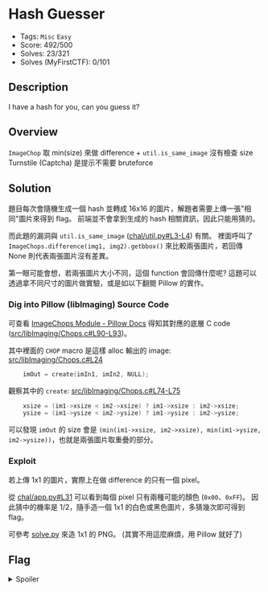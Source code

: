 # Hash Guesser
- Tags: `Misc` `Easy`
- Score: 492/500
- Solves: 23/321
- Solves (MyFirstCTF): 0/101

## Description
I have a hash for you, can you guess it?

## Overview
`ImageChop` 取 min(size) 來做 difference + `util.is_same_image` 沒有檢查 size  
Turnstile (Captcha) 是提示不需要 bruteforce

## Solution
題目每次會隨機生成一個 hash 並轉成 16x16 的圖片，解題者需要上傳一張"相同"圖片來得到 flag。
前端並不會拿到生成的 hash 相關資訊，因此只能用猜的。

而此題的漏洞與 `util.is_same_image` ([chal/util.py#L3-L4](chal/util.py#L3-L4)) 有關。
裡面呼叫了 `ImageChops.difference(img1, img2).getbbox()` 來比較兩張圖片，若回傳 None 則代表兩張圖片沒有差異。

第一眼可能會想，若兩張圖片大小不同，這個 function 會回傳什麼呢?
這題可以透過拿不同尺寸的圖片做實驗，或是如以下翻閱 Pillow 的實作。

### Dig into Pillow (libImaging) Source Code
可查看 [ImageChops Module - Pillow Docs](https://pillow.readthedocs.io/en/stable/reference/ImageChops.html#PIL.ImageChops.difference) 得知其對應的底層 C code ([src/libImaging/Chops.c#L90-L93](https://github.com/python-pillow/Pillow/blob/main/src/libImaging/Chops.c#L90-L93))。

其中裡面的 `CHOP` macro 是這樣 alloc 輸出的 image:
[src/libImaging/Chops.c#L24](https://github.com/python-pillow/Pillow/blob/main/src/libImaging/Chops.c#L24)
```c
    imOut = create(imIn1, imIn2, NULL);
```

觀察其中的 `create`:
[src/libImaging/Chops.c#L74-L75](https://github.com/python-pillow/Pillow/blob/main/src/libImaging/Chops.c#L74-L75)
```c
    xsize = (im1->xsize < im2->xsize) ? im1->xsize : im2->xsize;
    ysize = (im1->ysize < im2->ysize) ? im1->ysize : im2->ysize;
```
可以發現 `imOut` 的 size 會是 `(min(im1->xsize, im2->xsize), min(im1->ysize, im2->ysize))`，也就是兩張圖片取重疊的部分。

### Exploit
若上傳 1x1 的圖片，實際上在做 difference 的只有一個 pixel。

從 [chal/app.py#L31](chal/app.py#L31) 可以看到每個 pixel 只有兩種可能的顏色 (`0x00`、`0xFF`)。
因此猜中的機率是 1/2，隨手造一個 1x1 的白色或黑色圖片，多猜幾次即可得到 flag。

可參考 [solve.py](sol/solve.py) 來造 1x1 的 PNG。 (其實不用這麼麻煩，用 Pillow 就好了)

## Flag
<details>
  <summary>Spoiler</summary>
  
  `AIS3{https://github.com/python-pillow/Pillow/issues/2982}`

</details>
